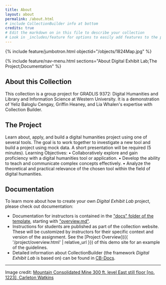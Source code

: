 ```yaml
---
title: About
layout: about
permalink: /about.html
# include CollectionBuilder info at bottom
credits: true
# Edit the markdown on in this file to describe your collection
# Look in _includes/feature for options to easily add features to the page
---
```


{% include feature/jumbotron.html objectid="/objects/1824Map.jpg" %}

{% include feature/nav-menu.html sections="About Digital Exhibit Lab;The Project;Documentation" %}

## About this Collection

This collection is a group project for GRADLIS 9372: Digital Humanities and Library and Information Science at Western University. It is a demonstration of Yeliz Baloglu Cengay, Griffin Heaney, and Lia Whalen's expertise with Collection Builder.


## The Project

Learn about, apply, and build a digital humanities project using one of several tools.
The goal is to work together to investigate a new tool and build a project using mock data. A
short presentation will be required (5 minutes).
Learning Objectives:
• Collaboratively explore and gain proficiency with a digital humanities tool or application.
• Develop the ability to teach and communicate complex concepts effectively.
• Analyze the theoretical and practical relevance of the chosen tool within the field of digital
humanities.

## Documentation

To learn more about how to create your own *Digital Exhibit Lab* project, please check out documentation:

- Documentation for instructors is contained in the ["docs" folder of the template](https://github.com/learn-static/digital-exhibit-lab/tree/main/docs), starting with ["overview.md"](https://github.com/learn-static/digital-exhibit-lab/blob/main/docs/overview.md).
- Instructions for students are published as part of the collection website. These will be customized by instructors for their specific context and version of the assignment. See the [Project Overview]({{ '/project/overview.html' | relative_url }}) of this demo site for an example of the guidelines. 
- Detailed information about CollectionBuilder (the framework *Digital Exhibit Lab* is based on) can be found in [CB-Docs](https://collectionbuilder.github.io/cb-docs/).

---------

Image credit: [Mountain Consolidated Mine 300 ft. level East still floor [no. 1223], Carleton Watkins](https://www.lib.uidaho.edu/digital/watkins/items/watkins56.html)
